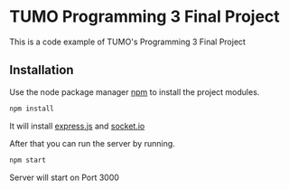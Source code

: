 # TUMO Programming 3 Final Project

This is a code example of TUMO's Programming 3 Final Project

## Installation

Use the node package manager [npm](https://www.npmjs.com/) to install the project modules.

```bash
npm install
```

It will install [express.js](https://expressjs.com/) and [socket.io](https://socket.io/)

After that you can run the server by running.

```bash
npm start
```

Server will start on Port 3000